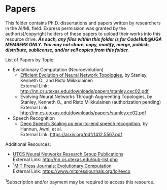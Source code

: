 # Papers

This folder contains Ph.D. dissertations and papers written by researchers in the AI/ML field. Express permission was granted by the author(s)/copyright holders of these papers to upload their works into this resource drive. <b><i>As such, any files within this folder is for CodeHub@UGA MEMBERS ONLY. You may not share, copy, modify, merge, publish, distribute, sublicense, and/or sell copies from this folder.</i></b>

List of Papers by Topic:

- Evolutionary Computation (Neuroevolution)
  * [Efficient Evolution of Neural Network Topologies][EENNT], by Stanley, Kenneth O., and Risto Miikkulainen<br>
  External Link: http://nn.cs.utexas.edu/downloads/papers/stanley.cec02.pdf
  * Evolving Neural Networks Through Augmenting Topologies, by Stanley, Kenneth O., and Risto Miikkulainen (authorization pending)<br>
  External Link: http://nn.cs.utexas.edu/downloads/papers/stanley.ec02.pdf
- Speech Recognition
  * [Deep Speech: Scaling up end-to-end speech recognition][DSSUETESR], by Hannun, Awni, et al. <br>
  External Link: https://arxiv.org/pdf/1412.5567.pdf
  
  
Additional Resources:
- [UTCS Neural Networks Research Group Publications](http://nn.cs.utexas.edu/pub-list.php)<br>
  External Link: http://nn.cs.utexas.edu/pub-list.php
- <sup>1</sup>[MIT Press Journals: Evolutionary Computation](https://www.mitpressjournals.org/loi/evco)<br>
  External Link: https://www.mitpressjournals.org/loi/evco
   
<sup>1</sup>Subscription and/or payment may be required to access this resource.

[EENNT]: https://github.com/CodeHub-UGA/Concepts/blob/main/MachineLearning%7CAI/Papers/Efficient%20Evolution%20of%20Neural%20Network%20Topologies.pdf
[DSSUETESR]: https://github.com/CodeHub-UGA/Concepts/blob/main/MachineLearning%7CAI/Papers/Deep%20Speech%20Scaling%20up%20end-to-end%20speech%20recognition.pdf
